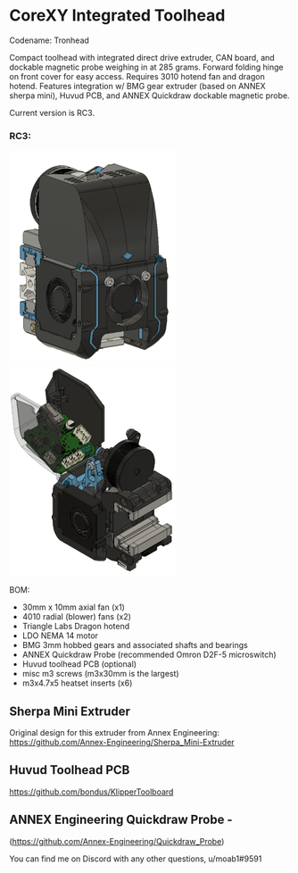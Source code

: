 # CoreXY Integrated Toolhead
Codename: Tronhead

Compact toolhead with integrated direct drive extruder, CAN board, and dockable magnetic probe weighing in at 285 grams. Forward folding hinge on front cover for easy access. Requires 3010 hotend fan and dragon hotend. Features integration w/ BMG gear extruder (based on ANNEX sherpa mini), Huvud PCB, and ANNEX Quickdraw dockable magnetic probe. 

Current version is RC3.
### RC3:

![picture](Images/Tronhead_RC3.PNG)
![picture](Images/Tronhead_huvud_open.PNG)

BOM:
- 30mm x 10mm axial fan (x1)
- 4010 radial (blower) fans (x2)
- Triangle Labs Dragon hotend
- LDO NEMA 14 motor
- BMG 3mm hobbed gears and associated shafts and bearings
- ANNEX Quickdraw Probe (recommended Omron D2F-5 microswitch)
- Huvud toolhead PCB (optional)
- misc m3 screws (m3x30mm is the largest)
- m3x4.7x5 heatset inserts (x6)

## Sherpa Mini Extruder
Original design for this extruder from Annex Engineering:
https://github.com/Annex-Engineering/Sherpa_Mini-Extruder

## Huvud Toolhead PCB
https://github.com/bondus/KlipperToolboard

## ANNEX Engineering Quickdraw Probe -
(https://github.com/Annex-Engineering/Quickdraw_Probe)


You can find me on Discord with any other questions, u/moab1#9591
 
